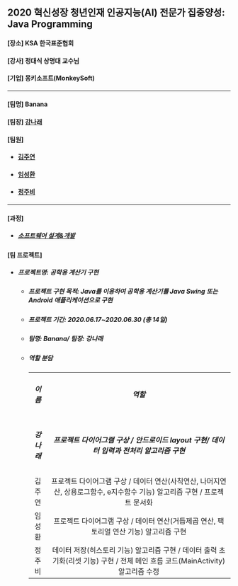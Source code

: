 ## 2020 혁신성장 청년인재 인공지능(AI) 전문가 집중양성: Java Programming
<h4>[장소] KSA 한국표준협회</h4>
<h4>[강사] 정대식 상명대 교수님</h4>
<h4>[기업] 몽키소프트(MonkeySoft)</h4>
<hr>
<h4>[팀명] Banana </h4>
<h4>[팀장] <a href = "https://github.com/kang-hana" > 강나래</a></h4>
  <h4>[팀원]</h4>
  <ul>
  <li>
    <h4><a href="https://github.com/jysaa5">김주연</a></h4>
  </li>
    <li>
    <h4><a href="https://github.com/SeongHwan-Lim">임성환</a></h4>
  </li>
    <li>
    <h4><a href="https://github.com/JoobeeJung">정주비</a></h4>
  </li>
  </ul>
  <hr>
<h4>[과정]</h4>
<ul>
  <li>
    <h5><a href="https://github.com/ksa-banana/Java_Programming/blob/master/Software_Design_And_Development_Process.md">소프트웨어 설계&개발</a></h5>
  </li>
  </ul>
<h4>[팀 프로젝트]</h4>
<ul>
  <li>
    <h5>프로젝트명: 공학용 계산기 구현</h5>
    <ul>
      <li>
    <h5>프로젝트 구현 목적: Java를 이용하여 공학용 계산기를 Java Swing 또는 Android 애플리케이션으로 구현</h5>
      </li>
      <li>
    <h5>프로젝트 기간: 2020.06.17~2020.06.30 (총 14일)</h5>
      </li>
      <li>
        <h5>팀명: Banana/ 팀장: 강나래</h5>
      </li>
     <li>
    <h5>역할 분담</h5>
      </li>
    <table>
  <tr>
    <td align=center><h5>이름</h5></td> 
    <td align=center><h5>역할</h5></td>
  </tr>
  <tr>
    <td align=center><h5>강나래</h5></td>
    <td align=center><h5>프로젝트 다이어그램 구상 / 안드로이드 layout 구현/ 데이터 입력과 전처리 알고리즘 구현</h5> </td>
  </tr>
        <tr>
    <td align=center>김주연</td>
    <td align=center>프로젝트 다이어그램 구상 / 데이터 연산(사칙연산, 나머지연산, 상용로그함수, e지수함수 기능) 알고리즘 구현 / 프로젝트 문서화 </td>
  </tr>
        <tr>
    <td align=center>임성환</td>
    <td align=center>프로젝트 다이어그램 구상 / 데이터 연산(거듭제곱 연산, 팩토리얼 연산 기능) 알고리즘 구현 </td>
  </tr>
        <tr>
    <td align=center>정주비</td>
    <td align=center> 데이터 저장(히스토리 기능) 알고리즘 구현 / 데이터 출력 초기화(리셋 기능) 구현 / 전체 메인 흐름 코드(MainActivity) 알고리즘 수정</td>
  </tr>
  </table>
    </ul>
  </li>
 </ul>
